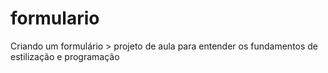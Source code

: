 # formulario
Criando um formulário > projeto de aula para entender os fundamentos de estilização e programação
